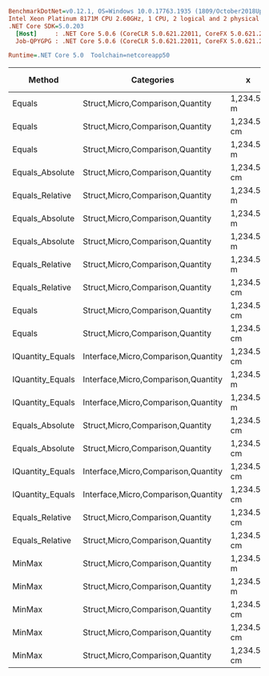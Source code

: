 ``` ini

BenchmarkDotNet=v0.12.1, OS=Windows 10.0.17763.1935 (1809/October2018Update/Redstone5)
Intel Xeon Platinum 8171M CPU 2.60GHz, 1 CPU, 2 logical and 2 physical cores
.NET Core SDK=5.0.203
  [Host]     : .NET Core 5.0.6 (CoreCLR 5.0.621.22011, CoreFX 5.0.621.22011), X64 RyuJIT
  Job-QPYGPG : .NET Core 5.0.6 (CoreCLR 5.0.621.22011, CoreFX 5.0.621.22011), X64 RyuJIT

Runtime=.NET Core 5.0  Toolchain=netcoreapp50  

```
|           Method |                          Categories |           x |           y |      Mean |     Error |    StdDev |    StdErr |       Min |       Max |    Median |  Gen 0 | Gen 1 | Gen 2 | Allocated |
|----------------- |------------------------------------ |------------ |------------ |----------:|----------:|----------:|----------:|----------:|----------:|----------:|-------:|------:|------:|----------:|
|           Equals |    Struct,Micro,Comparison,Quantity |  1,234.56 m |  1,234.56 m |  9.140 ns | 0.1980 ns | 0.2200 ns | 0.0505 ns |  8.847 ns |  9.505 ns |  9.120 ns |      - |     - |     - |         - |
|           Equals |    Struct,Micro,Comparison,Quantity | 1,234.56 cm | 1,234.56 cm |  9.759 ns | 0.2138 ns | 0.1895 ns | 0.0507 ns |  9.570 ns | 10.145 ns |  9.680 ns |      - |     - |     - |         - |
|           Equals |    Struct,Micro,Comparison,Quantity |  1,234.56 m |         0 m | 10.011 ns | 0.2174 ns | 0.2902 ns | 0.0580 ns |  9.586 ns | 10.633 ns |  9.936 ns |      - |     - |     - |         - |
|  Equals_Absolute |    Struct,Micro,Comparison,Quantity | 1,234.56 cm | 1,234.56 cm | 12.308 ns | 0.1671 ns | 0.1563 ns | 0.0404 ns | 12.066 ns | 12.558 ns | 12.365 ns |      - |     - |     - |         - |
|  Equals_Relative |    Struct,Micro,Comparison,Quantity |  1,234.56 m |         0 m | 12.396 ns | 0.2021 ns | 0.1792 ns | 0.0479 ns | 12.204 ns | 12.790 ns | 12.363 ns |      - |     - |     - |         - |
|  Equals_Absolute |    Struct,Micro,Comparison,Quantity |  1,234.56 m |         0 m | 12.405 ns | 0.2657 ns | 0.2954 ns | 0.0678 ns | 12.047 ns | 13.090 ns | 12.307 ns |      - |     - |     - |         - |
|  Equals_Absolute |    Struct,Micro,Comparison,Quantity |  1,234.56 m |  1,234.56 m | 12.411 ns | 0.2696 ns | 0.2996 ns | 0.0687 ns | 12.036 ns | 12.960 ns | 12.292 ns |      - |     - |     - |         - |
|  Equals_Relative |    Struct,Micro,Comparison,Quantity |  1,234.56 m |  1,234.56 m | 12.623 ns | 0.1730 ns | 0.1534 ns | 0.0410 ns | 12.306 ns | 12.820 ns | 12.650 ns |      - |     - |     - |         - |
|  Equals_Relative |    Struct,Micro,Comparison,Quantity | 1,234.56 cm | 1,234.56 cm | 12.731 ns | 0.2644 ns | 0.2939 ns | 0.0674 ns | 12.297 ns | 13.400 ns | 12.742 ns |      - |     - |     - |         - |
|           Equals |    Struct,Micro,Comparison,Quantity | 1,234.56 cm |         0 m | 14.648 ns | 0.2497 ns | 0.2085 ns | 0.0578 ns | 14.430 ns | 15.156 ns | 14.567 ns |      - |     - |     - |         - |
|           Equals |    Struct,Micro,Comparison,Quantity | 1,234.56 cm |        0 km | 14.865 ns | 0.2760 ns | 0.2582 ns | 0.0667 ns | 14.501 ns | 15.264 ns | 14.901 ns |      - |     - |     - |         - |
| IQuantity_Equals | Interface,Micro,Comparison,Quantity | 1,234.56 cm | 1,234.56 cm | 16.221 ns | 0.3391 ns | 0.5379 ns | 0.0936 ns | 15.434 ns | 17.324 ns | 16.214 ns |      - |     - |     - |         - |
| IQuantity_Equals | Interface,Micro,Comparison,Quantity |  1,234.56 m |  1,234.56 m | 16.256 ns | 0.3433 ns | 0.5445 ns | 0.0948 ns | 15.651 ns | 17.405 ns | 16.203 ns |      - |     - |     - |         - |
| IQuantity_Equals | Interface,Micro,Comparison,Quantity |  1,234.56 m |         0 m | 16.835 ns | 0.3578 ns | 0.6266 ns | 0.1003 ns | 15.867 ns | 18.052 ns | 16.875 ns |      - |     - |     - |         - |
|  Equals_Absolute |    Struct,Micro,Comparison,Quantity | 1,234.56 cm |         0 m | 20.644 ns | 0.4237 ns | 0.3756 ns | 0.1004 ns | 20.226 ns | 21.549 ns | 20.561 ns |      - |     - |     - |         - |
|  Equals_Absolute |    Struct,Micro,Comparison,Quantity | 1,234.56 cm |        0 km | 21.189 ns | 0.4459 ns | 0.4956 ns | 0.1137 ns | 20.498 ns | 22.184 ns | 21.143 ns |      - |     - |     - |         - |
| IQuantity_Equals | Interface,Micro,Comparison,Quantity | 1,234.56 cm |         0 m | 21.616 ns | 0.3024 ns | 0.2525 ns | 0.0700 ns | 21.291 ns | 22.036 ns | 21.526 ns |      - |     - |     - |         - |
| IQuantity_Equals | Interface,Micro,Comparison,Quantity | 1,234.56 cm |        0 km | 21.870 ns | 0.4250 ns | 0.3768 ns | 0.1007 ns | 21.388 ns | 22.645 ns | 21.838 ns |      - |     - |     - |         - |
|  Equals_Relative |    Struct,Micro,Comparison,Quantity | 1,234.56 cm |        0 km | 22.991 ns | 0.2212 ns | 0.2069 ns | 0.0534 ns | 22.659 ns | 23.291 ns | 23.007 ns |      - |     - |     - |         - |
|  Equals_Relative |    Struct,Micro,Comparison,Quantity | 1,234.56 cm |         0 m | 23.379 ns | 0.2263 ns | 0.2006 ns | 0.0536 ns | 22.991 ns | 23.653 ns | 23.448 ns |      - |     - |     - |         - |
|           MinMax |    Struct,Micro,Comparison,Quantity |  1,234.56 m |         0 m | 25.979 ns | 0.5334 ns | 0.5928 ns | 0.1360 ns | 25.111 ns | 27.110 ns | 26.011 ns | 0.0017 |     - |     - |      32 B |
|           MinMax |    Struct,Micro,Comparison,Quantity |  1,234.56 m |  1,234.56 m | 26.033 ns | 0.4171 ns | 0.3901 ns | 0.1007 ns | 25.271 ns | 26.580 ns | 26.181 ns | 0.0017 |     - |     - |      32 B |
|           MinMax |    Struct,Micro,Comparison,Quantity | 1,234.56 cm | 1,234.56 cm | 26.285 ns | 0.5296 ns | 0.6504 ns | 0.1387 ns | 24.852 ns | 27.520 ns | 26.270 ns | 0.0017 |     - |     - |      32 B |
|           MinMax |    Struct,Micro,Comparison,Quantity | 1,234.56 cm |        0 km | 30.171 ns | 0.6153 ns | 0.6319 ns | 0.1533 ns | 29.580 ns | 31.652 ns | 29.978 ns | 0.0017 |     - |     - |      32 B |
|           MinMax |    Struct,Micro,Comparison,Quantity | 1,234.56 cm |         0 m | 30.381 ns | 0.6092 ns | 0.7253 ns | 0.1583 ns | 29.551 ns | 31.909 ns | 30.115 ns | 0.0017 |     - |     - |      32 B |
